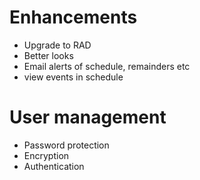 # Enhancements

* Upgrade to RAD
* Better looks
* Email alerts of schedule, remainders etc
* view events in schedule

# User management

* Password protection
* Encryption
* Authentication
